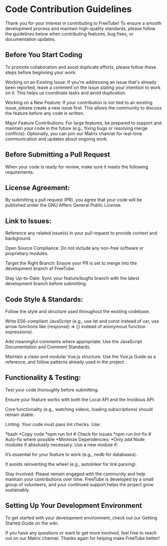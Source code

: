 # Code Contribution Guidelines
Thank you for your interest in contributing to FreeTube! To ensure a smooth development process and maintain high-quality standards, please follow the guidelines below when contributing features, bug fixes, or documentation updates.

## Before You Start Coding
To promote collaboration and avoid duplicate efforts, please follow these steps before beginning your work:

Working on an Existing Issue:
If you're addressing an issue that's already been reported, leave a comment on the issue stating your intention to work on it. This helps us coordinate tasks and avoid duplication.

Working on a New Feature:
If your contribution is not tied to an existing issue, please create a new issue first. This allows the community to discuss the feature before any code is written.

Major Feature Contributions:
For large features, be prepared to support and maintain your code in the future (e.g., fixing bugs or resolving merge conflicts).
Optionally, you can join our Matrix channel for real-time communication and updates about ongoing work.

## Before Submitting a Pull Request
When your code is ready for review, make sure it meets the following requirements:

## License Agreement:
By submitting a pull request (PR), you agree that your code will be published under the GNU Affero General Public License.

## Link to Issues:
Reference any related issue(s) in your pull request to provide context and background.

Open Source Compliance:
Do not include any non-free software or proprietary modules.

Target the Right Branch:
Ensure your PR is set to merge into the development branch of FreeTube.

Stay Up-to-Date:
Sync your feature/bugfix branch with the latest development branch before submitting.

## Code Style & Standards:

Follow the style and structure used throughout the existing codebase.

Write ES6-compliant JavaScript (e.g., use let and const instead of var, use arrow functions like (response) => {} instead of anonymous function expressions).

Add meaningful comments where appropriate. Use the JavaScript Documentation and Comment Standards.

Maintain a clean and modular Vue.js structure. Use the Vue.js Guide as a reference, and follow patterns already used in the project.

## Functionality & Testing:

Test your code thoroughly before submitting.

Ensure your feature works with both the Local API and the Invidious API.

Core functionality (e.g., watching videos, loading subscriptions) should remain stable.

Linting:
Your code must pass lint checks. Use:

*bash
*Copy code
*npm run lint       # Check for issues
*npm run lint-fix   # Auto-fix where possible
*Minimize Dependencies:
*Only add Node modules if absolutely necessary. Use a new module if:

It’s essential for your feature to work (e.g., nedb for databases).

It avoids reinventing the wheel (e.g., autolinker for link parsing).

Stay Involved:
Please remain engaged with the community and help maintain your contributions over time. FreeTube is developed by a small group of volunteers, and your continued support helps the project grow sustainably.

## Setting Up Your Development Environment
To get started with your development environment, check out our Getting Started Guide on the wiki.

If you have any questions or want to get more involved, feel free to reach out on our Matrix channel. Thanks again for helping make FreeTube better!
